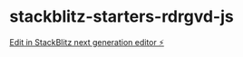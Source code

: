 # stackblitz-starters-rdrgvd-js

[Edit in StackBlitz next generation editor ⚡️](https://stackblitz.com/~/github.com/bakadja/stackblitz-starters-rdrgvd-js)